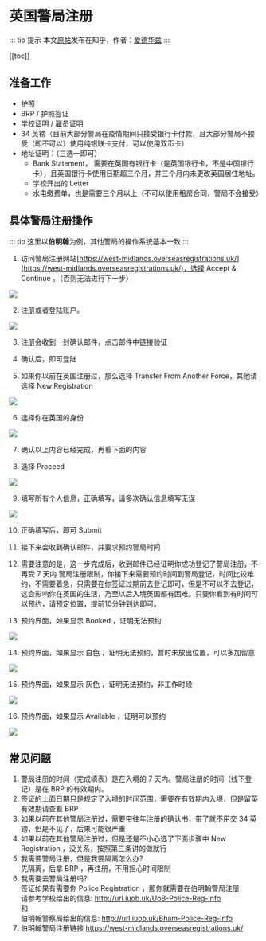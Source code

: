 # 英国警局注册

::: tip 提示
本文[原帖](https://zhuanlan.zhihu.com/p/317481517)发布在知乎，作者：[爱德华兹](https://www.zhihu.com/people/edwards-80)
:::

[[toc]]

## 准备工作

* 护照
* BRP / 护照签证
* 学校证明 / 雇员证明
* 34 英镑（目前大部分警局在疫情期间只接受银行卡付款，且大部分警局不接受（即不可以）使用纯银联卡支付，可以使用双币卡）
* 地址证明：（三选一即可）
  * Bank Statement， 需要在英国有银行卡（是英国银行卡，不是中国银行卡），且英国银行卡使用日期超三个月，并三个月内未更改英国居住地址。
  * 学校开出的 Letter
  * 水电缴费单，也是需要三个月以上（不可以使用租房合同，警局不会接受）

## 具体警局注册操作

::: tip
这里以**伯明翰**为例，其他警局的操作系统基本一致
:::

1. 访问警局注册网站[https://west-midlands.overseasregistrations.uk/](https://west-midlands.overseasregistrations.uk/)，选择 Accept & Continue 。（否则无法进行下一步）

![](./1.jpg)

2. 注册或者登陆账户。

![](./2.jpg)

3. 注册会收到一封确认邮件，点击邮件中链接验证

4. 确认后，即可登陆

5. 如果你以前在英国注册过，那么选择 Transfer From Another Force，其他请选择 New Registration

![](./3.jpg)

6. 选择你在英国的身份

![](./4.jpeg)

7. 确认以上内容已经完成，再看下面的内容

8. 选择 Proceed

![](./5.jpeg)

9. 填写所有个人信息，正确填写，请多次确认信息填写无误

![](./6.jpeg)

10. 正确填写后，即可 Submit

11. 接下来会收到确认邮件，并要求预约警局时间

12. 需要注意的是，这一步完成后，收到邮件已经证明你成功登记了警局注册，不再受 7 天内 警局注册限制，你接下来需要预约时间到警局登记，时间比较难约，不需要着急，只需要在你签证过期前去登记即可，但是不可以不去登记，这会影响你在英国的生活，乃至以后入境英国都有困难。只要你看到有时间可以预约，请预定位置，提前10分钟到达即可。

13. 预约界面，如果显示 Booked ，证明无法预约

![](./7.jpg)

14. 预约界面，如果显示 白色 ，证明无法预约，暂时未放出位置，可以多加留意

![](./8.jpg)

15. 预约界面，如果显示 灰色 ，证明无法预约，非工作时段

![](./9.jpg)

16. 预约界面，如果显示 Available ，证明可以预约

![](./10.jpg)


## 常见问题

1. 警局注册的时间（完成填表）是在入境的 7 天内。警局注册的时间（线下登记）是在 BRP 的有效期内。
2. 签证的上面日期只是规定了入境的时间范围，需要在有效期内入境，但是留英有效期请查看 BRP
3. 如果以前在其他警局注册过，需要带往年注册的确认书，带了就不用交 34 英镑，但是不见了，后果可能很严重
4. 如果以前在其他警局注册过，但是还是不小心选了下面步骤中 New Registration ，没关系，按照第三条讲的做就行
5. 我需要警局注册，但是我要隔离怎么办?  
先隔离，后拿 BRP ，再注册，不用担心时间限制
6. 我需要去警局注册吗?  
签证如果有需要你 Police Registration ，那你就需要在伯明翰警局注册  
请参考学校给出的信息: <http://url.iuob.uk/UoB-Police-Reg-Info>  
和  
伯明翰警察局给出的信息: <http://url.iuob.uk/Bham-Police-Reg-Info>
7. 伯明翰警局注册链接 <https://west-midlands.overseasregistrations.uk/>

